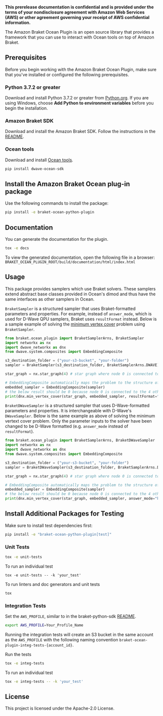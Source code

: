 **This prerelease documentation is confidential and is provided under the terms of your nondisclosure agreement with Amazon Web Services (AWS) or other agreement governing your receipt of AWS confidential information.**

The Amazon Braket Ocean Plugin is an open source library that provides a framework that you can use to interact with Ocean tools on top of Amazon Braket.

## Prerequisites
Before you begin working with the Amazon Braket Ocean Plugin, make sure that you've installed or configured the following prerequisites.

### Python 3.7.2 or greater
Download and install Python 3.7.2 or greater from [Python.org](https://www.python.org/downloads/).
If you are using Windows, choose **Add Python to environment variables** before you begin the installation.

### Amazon Braket SDK
Download and install the Amazon Braket SDK. Follow the instructions in the [README](https://github.com/aws/braket-python-sdk/blob/stable/latest/README.md).

### Ocean tools
Download and install [Ocean tools](https://docs.ocean.dwavesys.com/en/latest/overview/install.html).
```bash
pip install dwave-ocean-sdk
```

## Install the Amazon Braket Ocean plug-in package
Use the following commands to install the package:

```bash
pip install -e braket-ocean-python-plugin
```

## Documentation
You can generate the documentation for the plugin.
```bash
tox -e docs
```

To view the generated documentation, open the following file in a browser:
`BRAKET_OCEAN_PLUGIN_ROOT/build/documentation/html/index.html`

## Usage

This package provides samplers which use Braket solvers. These samplers extend abstract base classes provided in Ocean's dimod and thus have the same interfaces as other samplers in Ocean.

`BraketSampler` is a structured sampler that uses Braket-formatted parameters and properties. For example, instead of `answer_mode`, which is used for D-Wave QPU samplers, Braket uses `resultFormat` instead.
Below is a sample example of solving the [minimum vertex cover](https://en.wikipedia.org/wiki/Vertex_cover) problem using `BraketSampler`.

```python
from braket.ocean_plugin import BraketSamplerArns, BraketSampler
import networkx as nx
import dwave_networkx as dnx
from dwave.system.composites import EmbeddingComposite

s3_destination_folder = ("your-s3-bucket", "your-folder")
sampler = BraketSampler(s3_destination_folder, BraketSamplerArns.DWAVE)

star_graph = nx.star_graph(4) # star graph where node 0 is connected to 4 other nodes

# EmbeddingComposite automatically maps the problem to the structure of the solver.
embedded_sampler = EmbeddingComposite(sampler)
# the below result should be 0 because node 0 is connected to the 4 other nodes in a star graph
print(dnx.min_vertex_cover(star_graph, embedded_sampler, resultFormat="HISTOGRAM"))
```

`BraketDWaveSampler` is a structured sampler that uses D-Wave-formatted parameters and properties. It is interchangeable with D-Wave's `DWaveSampler`.
Below is the same example as above of solving the minimum vertext cover problem. Only the parameter inputs to the solver have been changed to be D-Wave formatted (e.g. `answer_mode` instead of `resultFormat`).

```python
from braket.ocean_plugin import BraketSamplerArns, BraketDWaveSampler
import networkx as nx
import dwave_networkx as dnx
from dwave.system.composites import EmbeddingComposite

s3_destination_folder = ("your-s3-bucket", "your-folder")
sampler = BraketDWaveSampler(s3_destination_folder, BraketSamplerArns.DWAVE)

star_graph = nx.star_graph(4) # star graph where node 0 is connected to 4 other nodes

# EmbeddingComposite automatically maps the problem to the structure of the solver.
embedded_sampler = EmbeddingComposite(sampler)
# the below result should be 0 because node 0 is connected to the 4 other nodes in a star graph
print(dnx.min_vertex_cover(star_graph, embedded_sampler, answer_mode="histogram"))
```

## Install Additional Packages for Testing
Make sure to install test dependencies first:
```bash
pip install -e "braket-ocean-python-plugin[test]"
```

### Unit Tests
```bash
tox -e unit-tests
```

To run an individual test
```
tox -e unit-tests -- -k 'your_test'
```

To run linters and doc generators and unit tests
```bash
tox
```

### Integration Tests
Set the `AWS_PROFILE`, similar to in the braket-python-sdk [README](https://github.com/aws/braket-python-sdk/blob/stable/latest/README.md).
```bash
export AWS_PROFILE=Your_Profile_Name
```

Running the integration tests will create an S3 bucket in the same account as the `AWS_PROFILE` with the following naming convention `braket-ocean-plugin-integ-tests-{account_id}`.

Run the tests
```bash
tox -e integ-tests
```

To run an individual test
```bash
tox -e integ-tests -- -k 'your_test'
```

## License

This project is licensed under the Apache-2.0 License.
